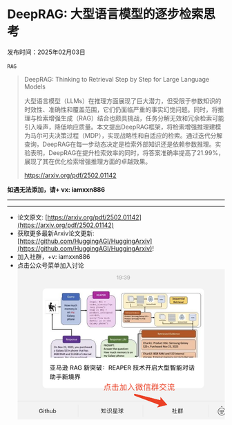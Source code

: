 # DeepRAG: 大型语言模型的逐步检索思考
发布时间：2025年02月03日

`RAG`
> DeepRAG: Thinking to Retrieval Step by Step for Large Language Models
>
> 大型语言模型（LLMs）在推理方面展现了巨大潜力，但受限于参数知识的时效性、准确性和覆盖范围，它们仍面临严重的事实幻觉问题。同时，将推理与检索增强生成（RAG）结合也颇具挑战，任务分解无效和冗余检索可能引入噪声，降低响应质量。本文提出DeepRAG框架，将检索增强推理建模为马尔可夫决策过程（MDP），实现战略性和自适应的检索。通过迭代分解查询，DeepRAG在每一步动态决定是检索外部知识还是依赖参数推理。实验表明，DeepRAG在提升检索效率的同时，将答案准确率提高了21.99%，展现了其在优化检索增强推理方面的卓越效果。
>
> https://arxiv.org/pdf/2502.01142

**如遇无法添加，请+ vx: iamxxn886**
<hr />


<hr />

- 论文原文: [https://arxiv.org/pdf/2502.01142](https://arxiv.org/pdf/2502.01142)
- 获取更多最新Arxiv论文更新: [https://github.com/HuggingAGI/HuggingArxiv](https://github.com/HuggingAGI/HuggingArxiv)!
- 加入社群，+v: iamxxn886
- 点击公众号菜单加入讨论
![](https://raw.githubusercontent.com/HuggingAGI/wx_assets/main/2024/07/31/1722434818326-94339e92-22f1-4472-9d27-fed232f70b5d.jpeg)